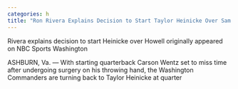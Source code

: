 ```yaml
---
categories: h
title: "Ron Rivera Explains Decision to Start Taylor Heinicke Over Sam Howell"
---
```




Rivera explains decision to start Heinicke over Howell originally appeared on NBC Sports Washington

ASHBURN, Va. &#8212; With starting quarterback Carson Wentz set to miss time after undergoing surgery on his throwing hand, the Washington Commanders are turning back to Taylor Heinicke at quarter